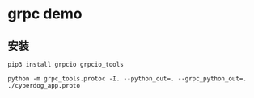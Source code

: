 # grpc demo

## 安装

`pip3 install grpcio grpcio_tools`

`python -m grpc_tools.protoc -I. --python_out=. --grpc_python_out=. ./cyberdog_app.proto`
